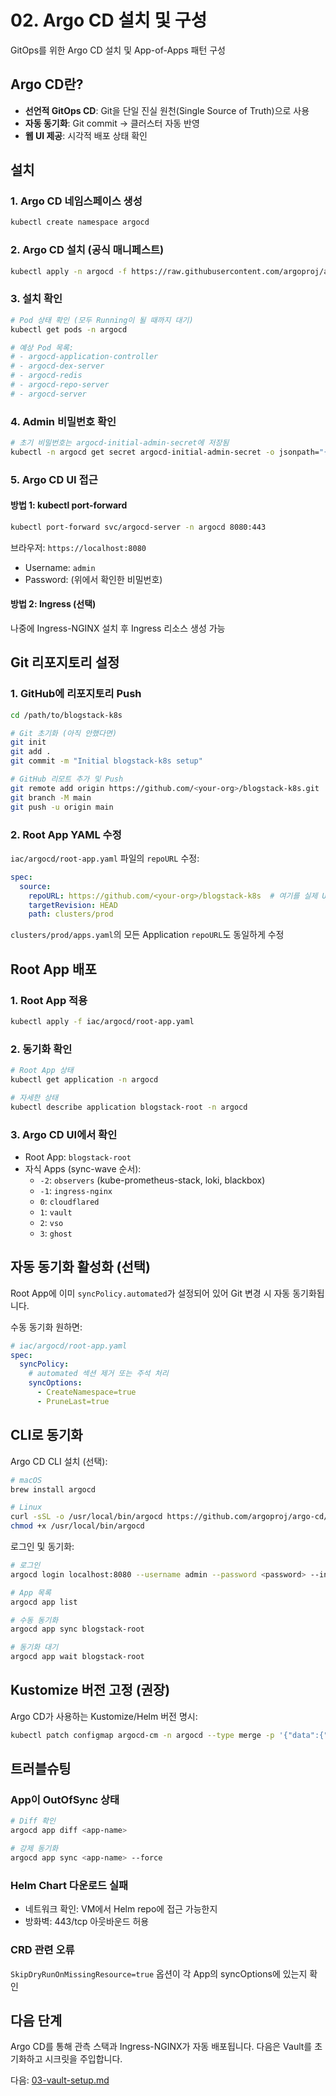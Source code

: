 # 02. Argo CD 설치 및 구성

GitOps를 위한 Argo CD 설치 및 App-of-Apps 패턴 구성

## Argo CD란?

- **선언적 GitOps CD**: Git을 단일 진실 원천(Single Source of Truth)으로 사용
- **자동 동기화**: Git commit → 클러스터 자동 반영
- **웹 UI 제공**: 시각적 배포 상태 확인

## 설치

### 1. Argo CD 네임스페이스 생성

```bash
kubectl create namespace argocd
```

### 2. Argo CD 설치 (공식 매니페스트)

```bash
kubectl apply -n argocd -f https://raw.githubusercontent.com/argoproj/argo-cd/stable/manifests/install.yaml
```

### 3. 설치 확인

```bash
# Pod 상태 확인 (모두 Running이 될 때까지 대기)
kubectl get pods -n argocd

# 예상 Pod 목록:
# - argocd-application-controller
# - argocd-dex-server
# - argocd-redis
# - argocd-repo-server
# - argocd-server
```

### 4. Admin 비밀번호 확인

```bash
# 초기 비밀번호는 argocd-initial-admin-secret에 저장됨
kubectl -n argocd get secret argocd-initial-admin-secret -o jsonpath="{.data.password}" | base64 -d; echo
```

### 5. Argo CD UI 접근

#### 방법 1: kubectl port-forward

```bash
kubectl port-forward svc/argocd-server -n argocd 8080:443
```

브라우저: `https://localhost:8080`
- Username: `admin`
- Password: (위에서 확인한 비밀번호)

#### 방법 2: Ingress (선택)

나중에 Ingress-NGINX 설치 후 Ingress 리소스 생성 가능

## Git 리포지토리 설정

### 1. GitHub에 리포지토리 Push

```bash
cd /path/to/blogstack-k8s

# Git 초기화 (아직 안했다면)
git init
git add .
git commit -m "Initial blogstack-k8s setup"

# GitHub 리모트 추가 및 Push
git remote add origin https://github.com/<your-org>/blogstack-k8s.git
git branch -M main
git push -u origin main
```

### 2. Root App YAML 수정

`iac/argocd/root-app.yaml` 파일의 `repoURL` 수정:

```yaml
spec:
  source:
    repoURL: https://github.com/<your-org>/blogstack-k8s  # 여기를 실제 URL로 변경
    targetRevision: HEAD
    path: clusters/prod
```

`clusters/prod/apps.yaml`의 모든 Application `repoURL`도 동일하게 수정

## Root App 배포

### 1. Root App 적용

```bash
kubectl apply -f iac/argocd/root-app.yaml
```

### 2. 동기화 확인

```bash
# Root App 상태
kubectl get application -n argocd

# 자세한 상태
kubectl describe application blogstack-root -n argocd
```

### 3. Argo CD UI에서 확인

- Root App: `blogstack-root`
- 자식 Apps (sync-wave 순서):
  - `-2`: `observers` (kube-prometheus-stack, loki, blackbox)
  - `-1`: `ingress-nginx`
  - `0`: `cloudflared`
  - `1`: `vault`
  - `2`: `vso`
  - `3`: `ghost`

## 자동 동기화 활성화 (선택)

Root App에 이미 `syncPolicy.automated`가 설정되어 있어 Git 변경 시 자동 동기화됩니다.

수동 동기화 원하면:

```yaml
# iac/argocd/root-app.yaml
spec:
  syncPolicy:
    # automated 섹션 제거 또는 주석 처리
    syncOptions:
      - CreateNamespace=true
      - PruneLast=true
```

## CLI로 동기화

Argo CD CLI 설치 (선택):

```bash
# macOS
brew install argocd

# Linux
curl -sSL -o /usr/local/bin/argocd https://github.com/argoproj/argo-cd/releases/latest/download/argocd-linux-amd64
chmod +x /usr/local/bin/argocd
```

로그인 및 동기화:

```bash
# 로그인
argocd login localhost:8080 --username admin --password <password> --insecure

# App 목록
argocd app list

# 수동 동기화
argocd app sync blogstack-root

# 동기화 대기
argocd app wait blogstack-root
```

## Kustomize 버전 고정 (권장)

Argo CD가 사용하는 Kustomize/Helm 버전 명시:

```bash
kubectl patch configmap argocd-cm -n argocd --type merge -p '{"data":{"kustomize.buildOptions":"--enable-helm --load-restrictor=LoadRestrictionsNone"}}'
```

## 트러블슈팅

### App이 OutOfSync 상태

```bash
# Diff 확인
argocd app diff <app-name>

# 강제 동기화
argocd app sync <app-name> --force
```

### Helm Chart 다운로드 실패

- 네트워크 확인: VM에서 Helm repo에 접근 가능한지
- 방화벽: 443/tcp 아웃바운드 허용

### CRD 관련 오류

`SkipDryRunOnMissingResource=true` 옵션이 각 App의 syncOptions에 있는지 확인

## 다음 단계

Argo CD를 통해 관측 스택과 Ingress-NGINX가 자동 배포됩니다.
다음은 Vault를 초기화하고 시크릿을 주입합니다.

다음: [03-vault-setup.md](./03-vault-setup.md)


